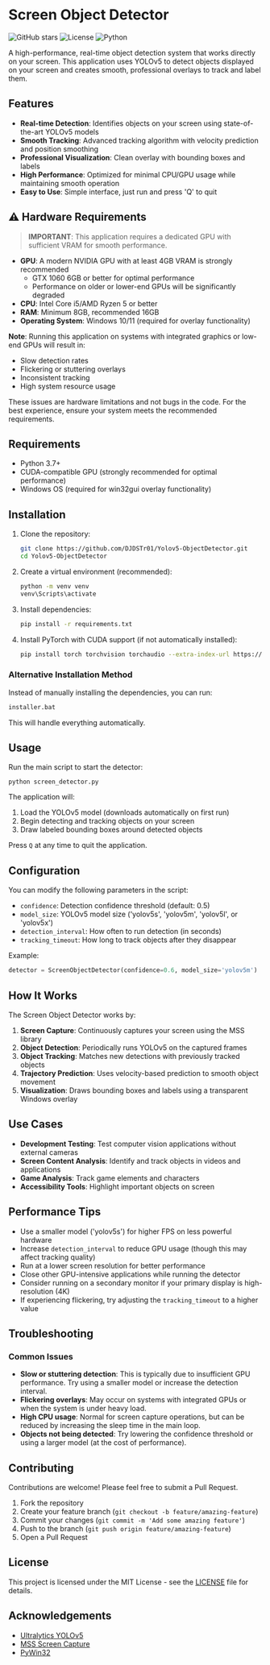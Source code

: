 # Screen Object Detector

![GitHub stars](https://img.shields.io/github/stars/DJDSTr01/Yolov5-ObjectDetector?style=social)
![License](https://img.shields.io/badge/license-MIT-blue)
![Python](https://img.shields.io/badge/python-3.7%2B-blue)

A high-performance, real-time object detection system that works directly on your screen. This application uses YOLOv5 to detect objects displayed on your screen and creates smooth, professional overlays to track and label them.



## Features

- **Real-time Detection**: Identifies objects on your screen using state-of-the-art YOLOv5 models
- **Smooth Tracking**: Advanced tracking algorithm with velocity prediction and position smoothing
- **Professional Visualization**: Clean overlay with bounding boxes and labels
- **High Performance**: Optimized for minimal CPU/GPU usage while maintaining smooth operation
- **Easy to Use**: Simple interface, just run and press 'Q' to quit

## ⚠️ Hardware Requirements

> **IMPORTANT**: This application requires a dedicated GPU with sufficient VRAM for smooth performance.

- **GPU**: A modern NVIDIA GPU with at least 4GB VRAM is strongly recommended
  - GTX 1060 6GB or better for optimal performance
  - Performance on older or lower-end GPUs will be significantly degraded
- **CPU**: Intel Core i5/AMD Ryzen 5 or better
- **RAM**: Minimum 8GB, recommended 16GB
- **Operating System**: Windows 10/11 (required for overlay functionality)

**Note**: Running this application on systems with integrated graphics or low-end GPUs will result in:
- Slow detection rates
- Flickering or stuttering overlays
- Inconsistent tracking
- High system resource usage

These issues are hardware limitations and not bugs in the code. For the best experience, ensure your system meets the recommended requirements.

## Requirements

- Python 3.7+
- CUDA-compatible GPU (strongly recommended for optimal performance)
- Windows OS (required for win32gui overlay functionality)

## Installation

1. Clone the repository:
   ```sh
   git clone https://github.com/DJDSTr01/Yolov5-ObjectDetector.git
   cd Yolov5-ObjectDetector
   ```

2. Create a virtual environment (recommended):
   ```sh
   python -m venv venv
   venv\Scripts\activate
   ```

3. Install dependencies:
   ```sh
   pip install -r requirements.txt
   ```

4. Install PyTorch with CUDA support (if not automatically installed):
   ```sh
   pip install torch torchvision torchaudio --extra-index-url https://download.pytorch.org/whl/cu121
   ```

### **Alternative Installation Method**  
Instead of manually installing the dependencies, you can run:  
   ```sh
   installer.bat
   ```  
This will handle everything automatically.


## Usage

Run the main script to start the detector:

```
python screen_detector.py
```

The application will:
1. Load the YOLOv5 model (downloads automatically on first run)
2. Begin detecting and tracking objects on your screen
3. Draw labeled bounding boxes around detected objects

Press `Q` at any time to quit the application.

## Configuration

You can modify the following parameters in the script:

- `confidence`: Detection confidence threshold (default: 0.5)
- `model_size`: YOLOv5 model size ('yolov5s', 'yolov5m', 'yolov5l', or 'yolov5x')
- `detection_interval`: How often to run detection (in seconds)
- `tracking_timeout`: How long to track objects after they disappear

Example:
```python
detector = ScreenObjectDetector(confidence=0.6, model_size='yolov5m')
```

## How It Works

The Screen Object Detector works by:

1. **Screen Capture**: Continuously captures your screen using the MSS library
2. **Object Detection**: Periodically runs YOLOv5 on the captured frames
3. **Object Tracking**: Matches new detections with previously tracked objects
4. **Trajectory Prediction**: Uses velocity-based prediction to smooth object movement
5. **Visualization**: Draws bounding boxes and labels using a transparent Windows overlay

## Use Cases

- **Development Testing**: Test computer vision applications without external cameras
- **Screen Content Analysis**: Identify and track objects in videos and applications
- **Game Analysis**: Track game elements and characters
- **Accessibility Tools**: Highlight important objects on screen

## Performance Tips

- Use a smaller model ('yolov5s') for higher FPS on less powerful hardware
- Increase `detection_interval` to reduce GPU usage (though this may affect tracking quality)
- Run at a lower screen resolution for better performance
- Close other GPU-intensive applications while running the detector
- Consider running on a secondary monitor if your primary display is high-resolution (4K)
- If experiencing flickering, try adjusting the `tracking_timeout` to a higher value

## Troubleshooting

### Common Issues

- **Slow or stuttering detection**: This is typically due to insufficient GPU performance. Try using a smaller model or increase the detection interval.
- **Flickering overlays**: May occur on systems with integrated GPUs or when the system is under heavy load. 
- **High CPU usage**: Normal for screen capture operations, but can be reduced by increasing the sleep time in the main loop.
- **Objects not being detected**: Try lowering the confidence threshold or using a larger model (at the cost of performance).

## Contributing

Contributions are welcome! Please feel free to submit a Pull Request.

1. Fork the repository
2. Create your feature branch (`git checkout -b feature/amazing-feature`)
3. Commit your changes (`git commit -m 'Add some amazing feature'`)
4. Push to the branch (`git push origin feature/amazing-feature`)
5. Open a Pull Request

## License

This project is licensed under the MIT License - see the [LICENSE](LICENSE) file for details.

## Acknowledgements

- [Ultralytics YOLOv5](https://github.com/ultralytics/yolov5)
- [MSS Screen Capture](https://github.com/BoboTiG/python-mss)
- [PyWin32](https://github.com/mhammond/pywin32)
